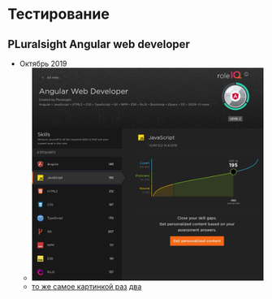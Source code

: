 # Тестирование

## PLuralsight Angular web developer

 * Октябрь 2019
	* ![](pluralsight-angular-10.2019.jpeg)
	* [то же самое картинкой раз](https://stepanovv.ru/portfolio/img/pluralsight-angular-10.2019.jpeg) [два](https://stepanovv.ru/kbo/kb/карьера/pluralsight-angular-10.2019.jpeg)
 